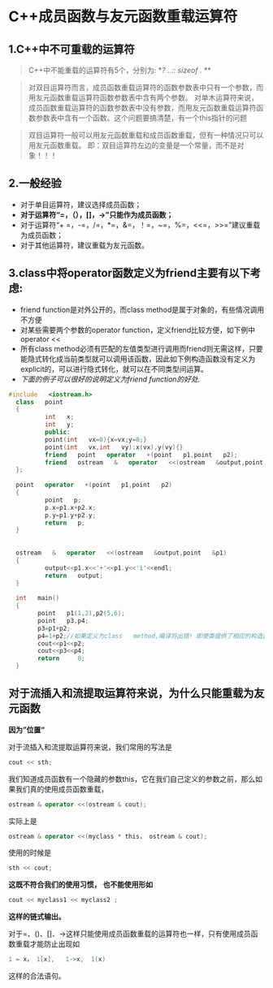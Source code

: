 # C++成员函数与友元函数重载运算符

  ## 1.C++中不可重载的运算符

> C++中不能重载的运算符有5个，分别为: **?    .      ::     sizeof      .* **

> 对双目运算符而言，成员函数重载运算符的函数参数表中只有一个参数，而用友元函数重载运算符函数参数表中含有两个参数。
>  对单木运算符来说，成员函数重载运算符的函数参数表中没有参数，而用友元函数重载运算符函数参数表中含有一个函数。这个问题要搞清楚，有一个this指针的问题

> 双目运算符一般可以用友元函数重载和成员函数重载，但有一种情况只可以用友元函数重载。
>   即：双目运算符左边的变量是一个常量，而不是对象！！！



## 2.一般经验

* 对于单目运算符，建议选择成员函数；
* **对于运算符“=，（），[]，->”只能作为成员函数；**
* 对于运算符“+ =，-=，/=，*=，&=，！=，~=，%=，<<=，>>=”建议重载为成员函数；
* 对于其他运算符，建议重载为友元函数。



## 3.class中将operator函数定义为friend主要有以下考虑:

* friend function是对外公开的，而class method是属于对象的，有些情况调用不方便 
* 对某些需要两个参数的operator function，定义friend比较方便，如下例中operator << 
* 所有class  method必须有匹配的左值类型进行调用而friend则无需这样，只要能隐式转化成当前类型就可以调用该函数，因此如下例构造函数没有定义为explicit的，可以进行隐式转化，就可以在不同类型间运算。  
* *下面的例子可以很好的说明定义为friend  function的好处.*

~~~c++
#include   <iostream.h>   
  class   point   
  {   
          int   x;   
          int   y;   
          public:   
          point(int   vx=0){x=vx;y=0;}   
          point(int   vx,int   vy):x(vx),y(vy){}   
          friend   point   operator   +(point   p1,point   p2);   
          friend   ostream   &   operator   <<(ostream   &output,point   &p1);   
  };   
    
  point   operator   +(point   p1,point   p2)   
  {   
          point   p;   
          p.x=p1.x+p2.x;   
          p.y=p1.y+p2.y;   
          return   p;   
  }   
    
    
  ostream   &   operator   <<(ostream   &output,point   &p1)   
  {   
          output<<p1.x<<'+'<<p1.y<<'i'<<endl;   
          return   output;   
  }   
    
  int   main()   
  {   
        point   p1(1,2),p2(5,6);   
        point   p3,p4;   
        p3=p1+p2;   
        p4=1+p2;//如果定义为class   method,编译将出错! 即使类提供了相应的构造函数，且非explicit     
        cout<<p1<<p2;   
        cout<<p3<<p4;   
        return     0;   
  }   
~~~



## 对于流插入和流提取运算符来说，为什么只能重载为友元函数

**因为”位置“**

  对于流插入和流提取运算符来说，我们常用的写法是

~~~c++
cout << sth;
~~~

 我们知道成员函数有一个隐藏的参数this，它在我们自己定义的参数之前，那么如果我们真的使用成员函数重载，

```c++
ostream & operator <<(ostream & cout);
```

实际上是

~~~c++
ostream & operator <<(myclass * this， ostream & cout);
~~~

使用的时候是

~~~c++
sth << cout;
~~~

**这既不符合我们的使用习惯，**
**也不能使用形如**

~~~c++
cout << myclass1 << myclass2 ;
~~~

**这样的链式输出。**

​    对于=、()、[]、->这样只能使用成员函数重载的运算符也一样，只有使用成员函数重载才能防止出现如

~~~c++
1 = x， 1[x],   1->x,  1(x)
~~~

这样的合法语句。